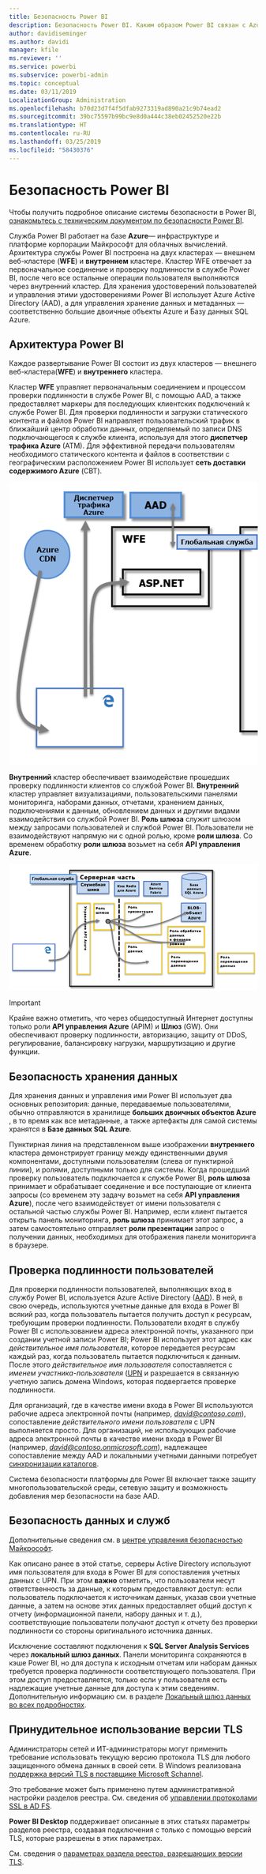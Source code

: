 ```yaml
---
title: Безопасность Power BI
description: Безопасность Power BI. Каким образом Power BI связан с Azure Active Directory и другими службами Azure. Этот раздел содержит также ссылку на более подробный официальный документ.
author: davidiseminger
ms.author: davidi
manager: kfile
ms.reviewer: ''
ms.service: powerbi
ms.subservice: powerbi-admin
ms.topic: conceptual
ms.date: 03/11/2019
LocalizationGroup: Administration
ms.openlocfilehash: b70d23d7f4f5dfab9273319ad890a21c9b74ead2
ms.sourcegitcommit: 39bc75597b99bc9e8d0a444c38eb02452520e22b
ms.translationtype: HT
ms.contentlocale: ru-RU
ms.lasthandoff: 03/25/2019
ms.locfileid: "58430376"
---
```

# <a name="power-bi-security"></a>Безопасность Power BI

Чтобы получить подробное описание системы безопасности в Power BI, [ознакомьтесь с техническим документом по безопасности Power BI](whitepaper-powerbi-security.md).

Служба Power BI работает на базе **Azure**— инфраструктуре и платформе корпорации Майкрософт для облачных вычислений. Архитектура службы Power BI построена на двух кластерах — внешнем веб-кластере (**WFE**) и **внутреннем** кластере. Кластер WFE отвечает за первоначальное соединение и проверку подлинности в службе Power BI, после чего все остальные операции пользователя выполняются через внутренний кластер. Для хранения удостоверений пользователей и управления этими удостоверениями Power BI использует Azure Active Directory (AAD), а для управления хранение данных и метаданных — соответственно большие двоичные объекты Azure и Базу данных SQL Azure.

## <a name="power-bi-architecture"></a>Архитектура Power BI

Каждое развертывание Power BI состоит из двух кластеров — внешнего веб-кластера(**WFE**) и **внутреннего** кластера.

Кластер **WFE** управляет первоначальным соединением и процессом проверки подлинности в службе Power BI, с помощью AAD, а также предоставляет маркеры для последующих клиентских подключений к службе Power BI. Для проверки подлинности и загрузки статического контента и файлов Power BI направляет пользовательский трафик в ближайший центр обработки данных, определяемый по записи DNS подключающегося к службе клиента, используя для этого **диспетчер трафика Azure** (ATM). Для эффективной передачи пользователям необходимого статического контента и файлов в соответствии с географическим расположением Power BI использует **сеть доставки содержимого Azure** (СВТ).

![](media/service-admin-power-bi-security/pbi_security_v2_wfe.png)

**Внутренний** кластер обеспечивает взаимодействие прошедших проверку подлинности клиентов со службой Power BI. **Внутренний** кластер управляет визуализациями, пользовательскими панелями мониторинга, наборами данных, отчетами, хранением данных, подключениями к данным, обновлением данных и другими видами взаимодействия со службой Power BI. **Роль шлюза** служит шлюзом между запросами пользователей и службой Power BI. Пользователи не взаимодействуют напрямую ни с одной ролью, кроме **роли шлюза**. Со временем обработку **роли шлюза** возьмет на себя **API управления Azure**.

![](media/service-admin-power-bi-security/pbi_security_v2_backend_updated.png)

> [!IMPORTANT]
> Крайне важно отметить, что через общедоступный Интернет доступны только роли **API управления Azure** (APIM) и **Шлюз** (GW). Они обеспечивают проверку подлинности, авторизацию, защиту от DDoS, регулирование, балансировку нагрузки, маршрутизацию и другие функции.

## <a name="data-storage-security"></a>Безопасность хранения данных

Для хранения данных и управления ими Power BI использует два основных репозитория: данные, передаваемые пользователями, обычно отправляются в хранилище **больших двоичных объектов Azure** , в то время как все метаданные, а также артефакты для самой системы хранятся в **Базе данных SQL Azure**.

Пунктирная линия на представленном выше изображении **внутреннего** кластера демонстрирует границу между единственными двумя компонентами, доступными пользователям (слева от пунктирной линии), и ролями, доступными только для системы. Когда прошедший проверку пользователь подключается к службе Power BI, **роль шлюза** принимает и обрабатывает соединение и все поступающие от клиента запросы (со временем эту задачу возьмет на себя **API управления Azure**), после чего взаимодействует от имени пользователя с остальной частью службы Power BI. Например, если клиент пытается открыть панель мониторинга, **роль шлюза** принимает этот запрос, а затем самостоятельно отправляет **роли презентации** запрос о получении данных, необходимых для отображения панели мониторинга в браузере.

## <a name="user-authentication"></a>Проверка подлинности пользователей

Для проверки подлинности пользователей, выполняющих вход в службу Power BI, используется Azure Active Directory ([AAD](http://azure.microsoft.com/services/active-directory/)). В ней, в свою очередь, используются учетные данные для входа в Power BI всякий раз, когда пользователь пытается получить доступ к ресурсам, требующим проверки подлинности. Пользователи входят в службу Power BI с использованием адреса электронной почты, указанного при создании учетной записи Power BI; Power BI использует этот адрес как *действительное имя пользователя*, которое передается ресурсам каждый раз, когда пользователь пытается подключиться к данным. После этого *действительное имя пользователя* сопоставляется с *именем участника-пользователя* ([UPN](https://msdn.microsoft.com/library/windows/desktop/aa380525\(v=vs.85\).aspx) и разрешается в связанную учетную запись домена Windows, которая подвергается проверке подлинности.

Для организаций, где в качестве имени входа в Power BI используются рабочие адреса электронной почты (например, <em>david@contoso.com</em>), сопоставление *действительного имени пользователя* с UPN выполняется просто. Для организаций, не использующих рабочие адреса электронной почты в качестве имени входа в Power BI (например, <em>david@contoso.onmicrosoft.com</em>), надлежащее сопоставление между AAD и локальными учетными данными потребует [синхронизации каталогов](https://technet.microsoft.com/library/jj573653.aspx).

Система безопасности платформы для Power BI включает также защиту многопользовательской среды, сетевую защиту и возможность добавления мер безопасности на базе AAD.

## <a name="data-and-service-security"></a>Безопасность данных и служб

Дополнительные сведения см. в [центре управления безопасностью Майкрософт](https://www.microsoft.com/trustcenter).

Как описано ранее в этой статье, серверы Active Directory используют имя пользователя для входа в Power BI для сопоставления учетных данных с UPN. При этом **важно** отметить, что пользователи несут ответственность за данные, к которым предоставляют доступ: если пользователь подключается к источникам данных, указав свои учетные данные, а затем на основе этих данных предоставляет общий доступ к отчету (информационной панели, набору данных и т. д.), соответствующие пользователи получают доступ к отчету без проверки подлинности со стороны оригинального источника данных.

Исключение составляют подключения к **SQL Server Analysis Services** через **локальный шлюз данных**. Панели мониторинга сохраняются в кэше Power BI, но для доступа к исходным отчетам или наборам данных требуется проверка подлинности соответствующего пользователя. При этом доступ предоставляется, только если у пользователя есть надлежащие учетные данные для доступа к этим сведениям. Дополнительную информацию см. в разделе [Локальный шлюз данных во всех подробностях](service-gateway-onprem-indepth.md).

## <a name="enforcing-tls-version-usage"></a>Принудительное использование версии TLS

Администраторы сетей и ИТ-администраторы могут применить требование использовать текущую версию протокола TLS для любого защищенного обмена данных в своей сети. В Windows реализована [поддержка версий TLS в поставщике Microsoft Schannel](https://docs.microsoft.com/windows/desktop/SecAuthN/protocols-in-tls-ssl--schannel-ssp-).

Это требование может быть применено путем административной настройки разделов реестра. См. сведения об [управлении протоколами SSL в AD FS](https://docs.microsoft.com/windows-server/identity/ad-fs/operations/manage-ssl-protocols-in-ad-fs). 

**Power BI Desktop** поддерживает описанные в этих статьях параметры разделов реестра, создавая подключения с только с помощью версий TLS, которые разрешены в этих параметрах.

См. сведения о [параметрах раздела реестра, разрешающих версии TLS](https://docs.microsoft.com/windows-server/security/tls/tls-registry-settings).
